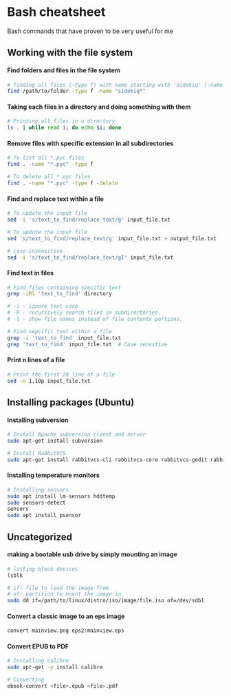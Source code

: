 # Bash cheatsheet

Bash commands that have proven to be very useful for me

## Working with the file system

#### Find folders and files in the file system

```bash
# finding all files (-type f) with name starting with 'sidekiq' (-name "sidekiq*")
find /path/to/folder -type f -name "sidekiq*"
```

#### Taking each files in a directory and doing something with them

```bash
# Printing all files in a directory
ls . | while read i; do echo $i; done
```

#### Remove files with specific extension in all subdirectories

```bash
# To list all *.pyc files
find . -name "*.pyc" -type f

# To delete all *.pyc files
find . -name "*.pyc" -type f -delete
```

#### Find and replace text within a file

```bash
# To update the input file
sed -i 's/text_to_find/replace_text/g' input_file.txt

# To update the input file
sed 's/text_to_find/replace_text/g' input_file.txt > output_file.txt

# case-insensitive
sed -i 's/text_to_find/replace_text/gI' input_file.txt
```

#### Find text in files

```bash
# Find files containing specific text
grep -iRl 'text_to_find' directory

# -i - ignore text case
# -R - recursively search files in subdirectories.
# -l - show file names instead of file contents portions.

# Find sepcific text within a file
grep -i 'text_to_find' input_file.txt
grep 'text_to_find' input_file.txt  # Case sensitive
```

#### Print n lines of a file

```bash
# Print the first 20 line of a file
sed -n 1,10p input_file.txt
```

## Installing packages (Ubuntu)

#### Installing subversion

```bash
# Install Apache subversion client and server
sudo apt-get install subversion

# Install RabbitVCS
sudo apt-get install rabbitvcs-cli rabbitvcs-core rabbitvcs-gedit rabbitvcs-nautilus
```

#### Installing temperature monitors

```bash
# Installing sensors
sudo apt install lm-sensors hddtemp
sudo sensors-detect
sensors
sudo apt install psensor
```

## Uncategorized

#### making a bootable usb drive by simply mounting an image

```bash
# listing block devices
lsblk

# if: file to load the image from
# of: partition to mount the image in
sudo dd if=/path/to/linux/distro/iso/image/file.iso of=/dev/sdb1 
```

#### Convert a classic image to an eps image

```bash
convert mainview.png eps2:mainview.eps
```

#### Convert EPUB to PDF

```bash
# Installing calibre
sudo apt-get -y install calibre

# Converting
ebook-convert <file>.epub <file>.pdf
```
